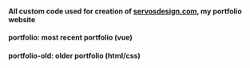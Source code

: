 #### All custom code used for creation of [servosdesign.com](http://www.servosdesign.com/), my portfolio website

#### portfolio: most recent portfolio (vue)

#### portfolio-old: older portfolio (html/css)
